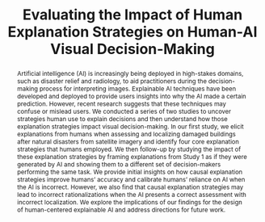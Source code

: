---
layout: publication
title: Evaluating the Impact of Human Explanation Strategies on Human-AI Visual Decision-Making
year: 2023
authors:
  - Katelyn C. Morrison
  - Donghoon Shin
  - Kenneth Holstein
  - Adam Perer
venue: CSCW 2023
venue_full: ''
note: to appear
abstract: Artificial intelligence (AI) is increasingly being deployed in high-stakes domains, such as disaster relief and radiology, to aid practitioners during the decision-making process for interpreting images. Explainable AI techniques have been developed and deployed to provide users insights into why the AI made a certain prediction. However, recent research suggests that these techniques may confuse or mislead users. We conducted a series of two studies to uncover strategies human use to explain decisions and then understand how those explanation strategies impact visual decision-making. In our first study, we elicit explanations from humans when assessing and localizing damaged buildings after natural disasters from satellite imagery and identify four core explanation strategies that humans employed. We then follow-up by studying the impact of these explanation strategies by framing explanations from Study 1 as if they were generated by AI and showing them to a different set of decision-makers performing the same task. We provide initial insights on how causal explanation strategies improve humans’ accuracy and calibrate humans’ reliance on AI when the AI is incorrect. However, we also find that causal explanation strategies may lead to incorrect rationalizations when the AI presents a correct assessment with incorrect localization. We explore the implications of our findings for the design of human-centered explainable AI and address directions for future work.
category: 
  - "AI / NLP"
  - "CSCW"
featured: true
preprint: true
---